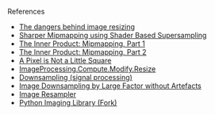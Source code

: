 References

* [The dangers behind image resizing](https://zuru.tech/blog/the-dangers-behind-image-resizing)
* [Sharper Mipmapping using Shader Based Supersampling](https://bgolus.medium.com/sharper-mipmapping-using-shader-based-supersampling-ed7aadb47bec#5bfb:~:text=Kaiser%2Dfiltered%20Mipmaps)
* [The Inner Product: Mipmapping, Part 1](http://number-none.com/product/Mipmapping,%20Part%201/index.html)
* [The Inner Product: Mipmapping, Part 2](http://number-none.com/product/Mipmapping,%20Part%202/index.html)
* [A Pixel is Not a Little Square](http://alvyray.com/Memos/CG/Microsoft/6_pixel.pdf)
* [ImageProcessing.Compute.Modify.Resize](https://www.gsn-lib.org/docs/nodes/ImageResizeNode.php)
* [Downsampling (signal processing)](https://en.wikipedia.org/wiki/Downsampling_(signal_processing))
* [Image Downsampling by Large Factor without Artefacts](https://stackoverflow.com/questions/54941643/image-downsampling-by-large-factor-without-artefacts)
* [Image Resampler](https://github.com/richgel999/imageresampler)
* [Python Imaging Library (Fork)](https://github.com/python-pillow/Pillow)
